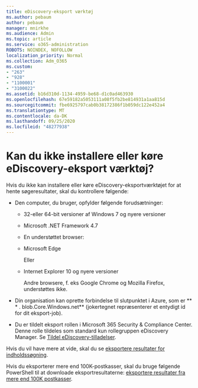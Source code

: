 ```yaml
---
title: eDiscovery-eksport værktøj
ms.author: pebaum
author: pebaum
manager: mnirkhe
ms.audience: Admin
ms.topic: article
ms.service: o365-administration
ROBOTS: NOINDEX, NOFOLLOW
localization_priority: Normal
ms.collection: Adm_O365
ms.custom:
- "263"
- "928"
- "1100001"
- "3100022"
ms.assetid: b16d310d-1134-4959-be68-d1c0ad463930
ms.openlocfilehash: 67e59182a5053111a08f5fb2be814931a1aa815d
ms.sourcegitcommit: fbe6925797cab0b38172386f1b059dc122e452a4
ms.translationtype: MT
ms.contentlocale: da-DK
ms.lasthandoff: 09/25/2020
ms.locfileid: "48277938"
---
```

# <a name="cant-install-or-run-the-ediscovery-export-tool"></a>Kan du ikke installere eller køre eDiscovery-eksport værktøj?

Hvis du ikke kan installere eller køre eDiscovery-eksportværktøjet for at hente søgeresultater, skal du kontrollere følgende:
  
- Den computer, du bruger, opfylder følgende forudsætninger:

  - 32-eller 64-bit versioner af Windows 7 og nyere versioner

  - Microsoft .NET Framework 4.7

  - En understøttet browser:

  - Microsoft Edge

    Eller

  - Internet Explorer 10 og nyere versioner

    Andre browsere, f. eks Google Chrome og Mozilla Firefox, understøttes ikke.

- Din organisation kan oprette forbindelse til slutpunktet i Azure, som er ** \* . blob.Core.Windows.net** (jokertegnet repræsenterer et entydigt id for dit eksport-job).

- Du er tildelt eksport rollen i Microsoft 365 Security &amp; Compliance Center. Denne rolle tildeles som standard kun rollegruppen eDiscovery Manager. Se [Tildel eDiscovery-tilladelser](https://docs.microsoft.com/microsoft-365/compliance/assign-ediscovery-permissions).

Hvis du vil have mere at vide, skal du se [eksportere resultater for indholdssøgning](https://docs.microsoft.com/microsoft-365/compliance/export-search-results).

Hvis du eksporterer mere end 100K-postkasser, skal du bruge følgende PowerShell til at downloade eksportresultaterne:  [eksportere resultater fra mere end 100K postkasser](https://docs.microsoft.com/microsoft-365/compliance/export-search-results?view=o365-worldwide%23exporting-results-from-more-than-100000-mailboxes).